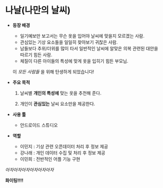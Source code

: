 # 나날(나만의 날씨)
* __등장 배경__
  * 일기예보만 보고서는 무슨 옷을 입어야 날씨에 맞을지 모르겠는 사람.
  * 관심있는 기상 요소들을 일일히 찾아보기 귀찮은 사람.
  * 남들보다 추위/더위를 많이 타서 일반적인 날씨에 알맞은 의복 관련된 대안을 따르기 힘든 사람.
  * 체질이 다른 아이들의 특성에 맞게 옷을 입히기 힘든 부모님.
  
  이 _모든 사람들_ 을 위해 탄생하게 되었습니다!

* __주요 목적__

  1. 날씨별 __개인의 특성에__ 맞는 옷을 추천해 준다.
  
  2. 개인이 __관심있는__ 날씨 요소만을 제공한다.
  
 
* __사용 툴__
  * 안드로이드 스튜디오
  
* __역할__
  * 이민지 : 기상 관련 오픈데이터 처리 후 정보 제공
  * 강나래 : 개인 데이터 수집 및 처리 후 정보 제공
  * 이민희 : 전반적인 어플 기능 구현





_아자아자아자아자아자아자_


__화이팅!!!!__
